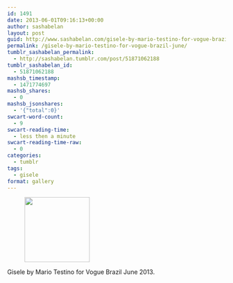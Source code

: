 ```yaml
---
id: 1491
date: 2013-06-01T09:16:13+00:00
author: sashabelan
layout: post
guid: http://www.sashabelan.com/gisele-by-mario-testino-for-vogue-brazil-june/
permalink: /gisele-by-mario-testino-for-vogue-brazil-june/
tumblr_sashabelan_permalink:
  - http://sashabelan.tumblr.com/post/51871062188
tumblr_sashabelan_id:
  - 51871062188
mashsb_timestamp:
  - 1471774697
mashsb_shares:
  - 0
mashsb_jsonshares:
  - '{"total":0}'
swcart-word-count:
  - 9
swcart-reading-time:
  - less then a minute
swcart-reading-time-raw:
  - 0
categories:
  - tumblr
tags:
  - gisele
format: gallery
---
```

<div id='gallery-425' class='gallery galleryid-1491 gallery-columns-3 gallery-size-thumbnail'>
  <figure class='gallery-item'> 
  
  <div class='gallery-icon portrait'>
    <a href='http://www.sashabelan.ru/gisele-by-mario-testino-for-vogue-brazil-june/attachment/1492/'><img width="150" height="150" src="http://www.sashabelan.ru/wp-content/uploads/2013/06/tumblr_mnpj31mRpf1qarj97o1_500-150x150.jpg" class="attachment-thumbnail size-thumbnail" alt="" /></a>
  </div></figure>
</div>

Gisele by Mario Testino for Vogue Brazil June 2013.